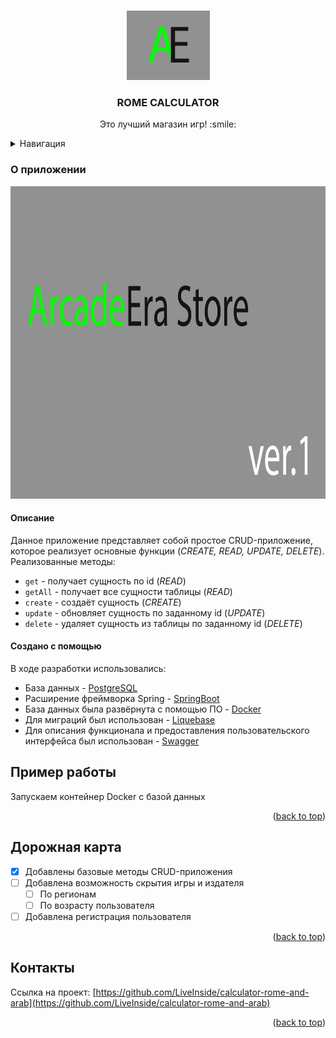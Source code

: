 <a name="readme-top"></a>

<!-- PROJECT LOGO -->
<br />
<div align="center">
  <a href="https://github.com/LiveInside/arcade-era">
    <img src="images/logo.png" alt="Logo" width="133" height="111">
  </a>

<h3 align="center">ROME CALCULATOR</h3>
  <p align="center">
    Это лучший магазин игр! :smile:
  </p>
</div>



<!-- TABLE OF CONTENTS -->
<details>
  <summary>Навигация</summary>
  <ol>
    <li><a href="#о-приложении">О приложении</a></li>
      <ul><a href="#описание">Версия</a></ul>
      <ul><a href="#создано с помощью">Описание</a></ul>
    <li><a href="#пример работы">Запуск приложения</a></li>
    <li><a href="#использование">Использование</a></li>
    <li><a href="#дорожная-карта">Дорожная карта</a></li>
    <li><a href="#контакты">Контакты</a></li>
  </ol>
</details>



<!-- ABOUT THE PROJECT -->
### О приложении

<img src="images/logo2.png" alt="Logo" width="1100" height="500">

#### Описание

Данное приложение представляет собой простое CRUD-приложение, которое реализует основные функции (*CREATE, READ, UPDATE, DELETE*).
Реализованные методы:
* `get` - получает сущность по id (*READ*)
* `getAll` - получает все сущности таблицы (*READ*)
* `create` - создаёт сущность (*CREATE*)
* `update` - обновляет сущность по заданному id (*UPDATE*)
* `delete` - удаляет сущность из таблицы по заданному id (*DELETE*)

#### Создано с помощью
В ходе разработки использовались: 
* База данных - <a href = "https://www.postgresql.org">PostgreSQL</a>
* Расширение фреймворка Spring - <a href = "https://spring.io/">SpringBoot</a>
* База данных была развёрнута с помощью ПО - <a href = "https://www.docker.com/">Docker</a>
* Для миграций был использован - <a href = "https://www.liquibase.com/">Liquebase</a>
* Для описания функционала и предоставления пользовательского интерфейса был использован - <a href = "https://swagger.io/">Swagger</a>

<!-- GETTING STARTED -->
## Пример работы

Запускаем контейнер Docker с базой данных



<p align="right">(<a href="#readme-top">back to top</a>)</p>

<!-- ROADMAP -->
## Дорожная карта

- [x] Добавлены базовые методы CRUD-приложения
- [ ] Добавлена возможность скрытия игры и издателя
  - [ ] По регионам
  - [ ] По возрасту пользователя
- [ ] Добавлена регистрация пользователя
<p align="right">(<a href="#readme-top">back to top</a>)</p>

<!-- CONTACT -->
## Контакты

Ссылка на проект: [https://github.com/LiveInside/calculator-rome-and-arab](https://github.com/LiveInside/calculator-rome-and-arab)

<p align="right">(<a href="#readme-top">back to top</a>)</p>